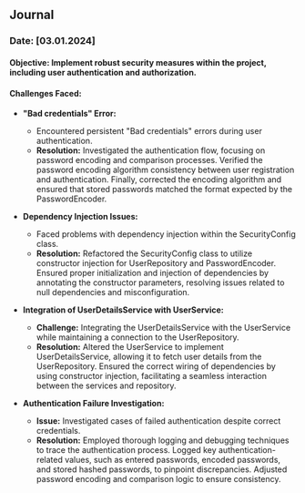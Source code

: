 ## Journal

### Date: [03.01.2024]

#### Objective: Implement robust security measures within the project, including user authentication and authorization.

#### Challenges Faced:

- **"Bad credentials" Error:**
  - Encountered persistent "Bad credentials" errors during user authentication.
  - **Resolution:** Investigated the authentication flow, focusing on password encoding and comparison processes. Verified the password encoding algorithm consistency between user registration and authentication. Finally, corrected the encoding algorithm and ensured that stored passwords matched the format expected by the PasswordEncoder.

- **Dependency Injection Issues:**
  - Faced problems with dependency injection within the SecurityConfig class.
  - **Resolution:** Refactored the SecurityConfig class to utilize constructor injection for UserRepository and PasswordEncoder. Ensured proper initialization and injection of dependencies by annotating the constructor parameters, resolving issues related to null dependencies and misconfiguration.

- **Integration of UserDetailsService with UserService:**
  - **Challenge:** Integrating the UserDetailsService with the UserService while maintaining a connection to the UserRepository.
  - **Resolution:** Altered the UserService to implement UserDetailsService, allowing it to fetch user details from the UserRepository. Ensured the correct wiring of dependencies by using constructor injection, facilitating a seamless interaction between the services and repository.

- **Authentication Failure Investigation:**
  - **Issue:** Investigated cases of failed authentication despite correct credentials.
  - **Resolution:** Employed thorough logging and debugging techniques to trace the authentication process. Logged key authentication-related values, such as entered passwords, encoded passwords, and stored hashed passwords, to pinpoint discrepancies. Adjusted password encoding and comparison logic to ensure consistency.
